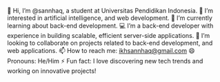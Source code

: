👋 Hi, I’m @sannhaq, a student at Universitas Pendidikan Indonesia.
👀 I’m interested in artificial intelligence, and web development.
🌱 I’m currently learning about back-end development.
💻 I’m a back-end developer with experience in building scalable, efficient server-side applications.
💞️ I’m looking to collaborate on projects related to back-end development, and web applications.
📫 How to reach me: ikhsannhaq@gmail.com
😄 Pronouns: He/Him
⚡ Fun fact: I love discovering new tech trends and working on innovative projects!

<!---
sannhaq/sannhaq is a ✨ special ✨ repository because its `README.md` (this file) appears on your GitHub profile.
You can click the Preview link to take a look at your changes.
--->
